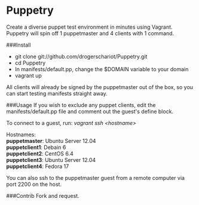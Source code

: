 Puppetry
=================

Create a diverse puppet test environment in minutes using Vagrant. Puppetry will spin off 1 puppetmaster and 4 
clients with 1 command.


###Install
- git clone git://github.com/drogerschariot/Puppetry.git
- cd Puppetry
- In manifests/default.pp, change the $DOMAIN variable to your domain
- vagrant up

All clients will already be signed by the puppetmaster out of the box, so you can start testing manifests straight away.


###Usage
If you wish to exclude any puppet clients, edit the manifests/default.pp file and comment out the guest's define block.

To connect to a guest, run: <i>vagrant ssh \<hostname\></i>

Hostnames:<br />
<b>puppetmaster</b>:   Ubuntu Server 12.04 <br />
<b>puppetclient1</b>:  Debain 6            <br />
<b>puppetclient2</b>:	CentOS 6.4          <br />
<b>puppetclient3</b>:	Ubuntu Server 12.04 <br />
<b>puppetclient4</b>:  Fedora 17 <br />

You can also ssh to the puppetmaster guest from a remote computer via port 2200 on the host.

###Contrib
Fork and request.
